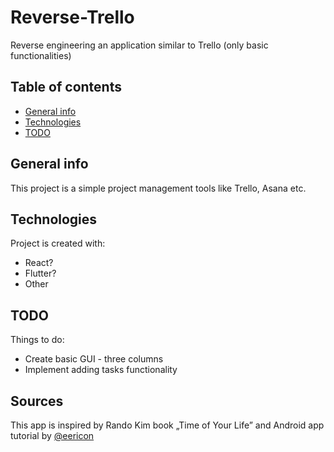 # Reverse-Trello
Reverse engineering an application similar to Trello (only basic functionalities)

## Table of contents
* [General info](#general-info)
* [Technologies](#technologies)
* [TODO](#todo)


## General info
This project is a simple project management tools like Trello, Asana etc.
	
## Technologies
Project is created with:
* React?
* Flutter?
* Other 
 
## TODO
Things to do:
* Create basic GUI - three columns
* Implement adding tasks functionality

## Sources
This app is inspired by Rando Kim book „Time of Your Life”
and Android app tutorial by [@eericon](https://www.eericon.github.io/post/timer-android)


